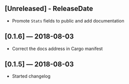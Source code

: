 ## [Unreleased] - ReleaseDate
* Promote `Stats` fields to public and add documentation

## [0.1.6] — 2018-08-03
* Correct the docs address in Cargo manifest

## [0.1.5] — 2018-08-03
* Started changelog

